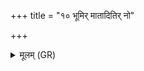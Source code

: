+++
title = "१० भूमिर् मातादितिर् नो"

+++
<details><summary>मूलम् (GR)</summary>

भूमिर् मातादितिर् नो जनित्रं  
भ्रातान्तरिक्षम् अभिशस्त्या नः ।  
द्यौर् नः पिता पित्र्याच् छं भवाति +++(Bhatt. pitryāt saṃ)+++  
जामिम् ऋत्वा माव पत्सि लोकात् ॥
</details>